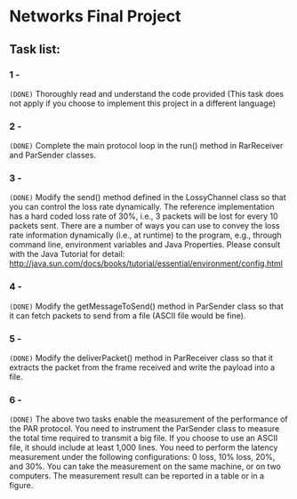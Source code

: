 # Networks Final Project 

## Task list: 

### 1 - 
```(DONE)```
Thoroughly read and understand the code provided (This task does not apply if you choose to implement this project in a different language) 

### 2 - 
```(DONE)```
Complete the main protocol loop in the run() method in RarReceiver and ParSender classes.

### 3 - 
```(DONE)```
Modify the send() method defined in the LossyChannel class so that you can control the loss rate dynamically. 
The reference implementation has a hard coded loss rate of 30%, i.e., 3 packets will be lost for every 10 packets sent. 
There are a number of ways you can use to convey the loss rate information dynamically (i.e., at runtime) to the program, e.g., 
    through command line, environment variables and Java Properties. 
    Please consult with the Java Tutorial for detail: http://java.sun.com/docs/books/tutorial/essential/environment/config.html

### 4 - 
```(DONE)```
Modify the getMessageToSend() method in ParSender class so that it can fetch packets to send from a file (ASCII file would be fine).

### 5 - 
```(DONE)```
Modify the deliverPacket() method in ParReceiver class so that it extracts the packet from  the frame received and write the payload into a file.

### 6 - 
```(DONE)```
The above two tasks enable the measurement of the performance of the PAR protocol. You need to instrument the ParSender class to measure 
the total time required to transmit a big file. If you choose to use an ASCII file, it should include at least 1,000 lines. You need to perform 
the latency measurement under the following configurations: 0 loss, 10% loss, 20%, and 30%. You can take the measurement on the same machine, or 
on two computers. The measurement result can be reported in a table or in a figure.
